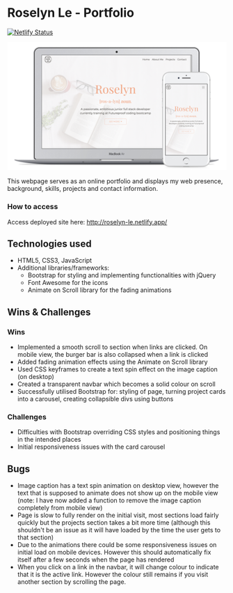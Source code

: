 # Roselyn Le - Portfolio
[![Netlify Status](https://api.netlify.com/api/v1/badges/2c24d808-1cc8-4a2b-964e-b0043d978adc/deploy-status)](https://app.netlify.com/sites/roselyn-le/deploys)

![](demo.png)

This webpage serves as an online portfolio and displays my web presence, background, skills, projects and contact information. 

### How to access

Access deployed site here: http://roselyn-le.netlify.app/

## Technologies used

-   HTML5, CSS3, JavaScript
-   Additional libraries/frameworks:
    - Bootstrap for styling and implementing functionalities with jQuery
    - Font Awesome for the icons
    - Animate on Scroll library for the fading animations

## Wins & Challenges

### Wins
-   Implemented a smooth scroll to section when links are clicked. On mobile view, the burger bar is also collapsed when a link is clicked
-   Added fading animation effects using the Animate on Scroll library
-   Used CSS keyframes to create a text spin effect on the image caption (on desktop)
-   Created a transparent navbar which becomes a solid colour on scroll
-   Successfully utilised Bootstrap for: styling of page, turning project cards into a carousel, creating collapsible divs using buttons

### Challenges

-   Difficulties with Bootstrap overriding CSS styles and positioning things in the intended places
-   Initial responsiveness issues with the card carousel

## Bugs

-   Image caption has a text spin animation on desktop view, however the text that is supposed to animate does not show up on the mobile view (note: I have now added a function to remove the image caption completely from mobile view)
-   Page is slow to fully render on the initial visit, most sections load fairly quickly but the projects section takes a bit more time (although this shouldn't be an issue as it will have loaded by the time the user gets to that section)
-   Due to the animations there could be some responsiveness issues on initial load on mobile devices. However this should automatically fix itself after a few seconds when the page has rendered
-   When you click on a link in the navbar, it will change colour to indicate that it is the active link. However the colour still remains if you visit another section by scrolling the page.